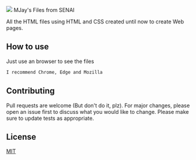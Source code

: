 <a href="https://github.com/badges/shields/graphs/contributors" alt="SENAI"> <img src="https://img.shields.io/badge/-SENAI-red"/></a> MJay's Files from SENAI

All the HTML files using HTML and CSS created until now to create Web pages.

## How to use

Just use an browser to see the files

```bash
I recommend Chrome, Edge and Mozilla
```

## Contributing
Pull requests are welcome (But don't do it, plz). For major changes, please open an issue first to discuss what you would like to change.
Please make sure to update tests as appropriate.

## License
[MIT](https://www.youtube.com/watch?v=megGOXIJBEE)
